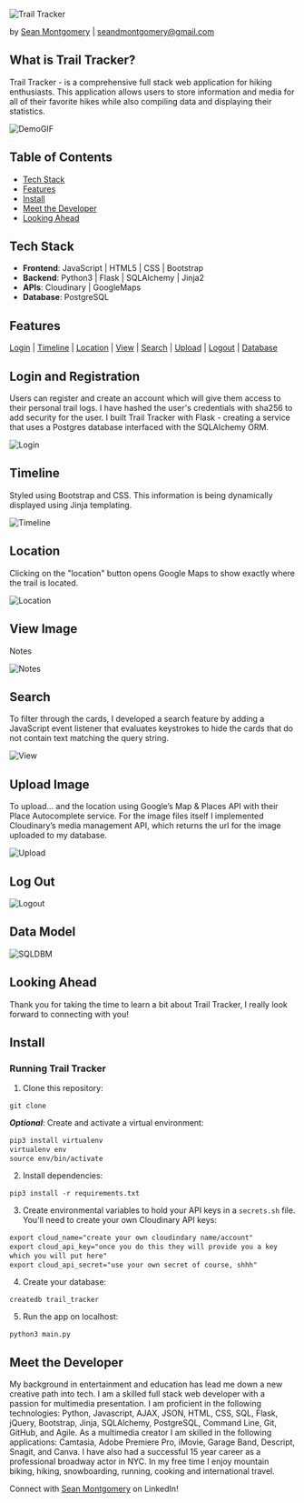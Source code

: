 ![Trail Tracker](<img src="static/images/read-me-logo.png" width="200"/> "Trail Tracker")

by [Sean Montgomery](https://www.linkedin.com/in/seandmontgomery/) | [seandmontgomery@gmail.com](mailto:seandmontgomery@gmail.com?subject=[GitHub]%20Trail_Tracker)

## <a name="#About"></a>What is Trail Tracker?
Trail Tracker - is a comprehensive full stack web application for hiking enthusiasts. This application allows users to store information and media for all of their favorite hikes while also compiling data and displaying their statistics.

![DemoGIF]()

Table of Contents
------
- [Tech Stack](#Tech)
- [Features](#Features)
- [Install](#Install)
- [Meet the Developer](#Meet)
- [Looking Ahead](#Future)

## <a name="#Tech"></a>Tech Stack

- **Frontend**: JavaScript | HTML5 | CSS | Bootstrap
- **Backend**: Python3 | Flask | SQLAlchemy | Jinja2
- **APIs**: Cloudinary | GoogleMaps
- **Database**: PostgreSQL

## <a name="#Features"></a>Features
[Login](#Login) | [Timeline](#Timeline) | [Location](#Location) | [View](#View) | [Search](#Search) | [Upload](#Upload) | [Logout](#Logout) | [Database](#SQLDBM)

## <a name="#Login"></a>Login and Registration
Users can register and create an account which will give them access to their personal trail logs. I have hashed the user's credentials with sha256 to add security for the user. I built Trail Tracker with Flask - creating a service that uses a Postgres database interfaced with the SQLAlchemy ORM.

![Login]()

## <a name="#Timeline"></a>Timeline
Styled using Bootstrap and CSS. This information is being dynamically displayed using Jinja templating.

![Timeline]()

## <a name="#Location"></a>Location
Clicking on the "location" button opens Google Maps to show exactly where the trail is located.

![Location]()

## <a name="#Notes"></a>View Image
Notes

![Notes]()

## <a name="#Search"></a>Search
To filter through the cards, I developed a search feature by adding a JavaScript event listener that evaluates keystrokes to hide the cards that do not contain text matching the query string.

![View]()

## <a name="#Upload"></a>Upload Image
To upload...  and the location using Google’s Map & Places API with their Place Autocomplete service. For the image files itself I implemented Cloudinary’s media management API, which returns the url for the image uploaded to my database.

![Upload]()

## <a name="#Logout"></a>Log Out
![Logout]()

## <a name="#Data"></a>Data Model

![SQLDBM]()

## <a name="#Future"></a>Looking Ahead
Thank you for taking the time to learn a bit about Trail Tracker, I really look forward to connecting with you!

## <a name="#Install"></a>Install

### Running Trail Tracker

1. Clone this repository:
```shell
git clone 
```

***Optional***: Create and activate a virtual environment:
```shell
pip3 install virtualenv
virtualenv env
source env/bin/activate
```

2. Install dependencies: 
```shell
pip3 install -r requirements.txt
```

3. Create environmental variables to hold your API keys in a `secrets.sh` file. You'll need to create your own Cloudinary API keys:
```
export cloud_name="create your own cloudindary name/account"
export cloud_api_key="once you do this they will provide you a key which you will put here"
export cloud_api_secret="use your own secret of course, shhh"
```

4. Create your database:
```shell
createdb trail_tracker
```

5. Run the app on localhost:
```shell
python3 main.py
```

## <a name="#Meet"></a>Meet the Developer
My background in entertainment and education has lead me down a new creative path into tech. I am a skilled full stack web developer with a passion for multimedia presentation. I am proficient in the following technologies: Python, Javascript, AJAX, JSON, HTML, CSS, SQL, Flask, jQuery, Bootstrap, Jinja, SQLAlchemy, PostgreSQL, Command Line, Git, GitHub, and Agile. As a multimedia creator I am skilled in the following applications: Camtasia, Adobe Premiere Pro, iMovie, Garage Band, Descript, Snagit, and Canva. I have also had a successful 15 year career as a professional broadway actor in NYC. In my free time I enjoy mountain biking, hiking, snowboarding, running, cooking and international travel.

Connect with [Sean Montgomery](https://www.linkedin.com/in/seandmontgomery/) on LinkedIn!
